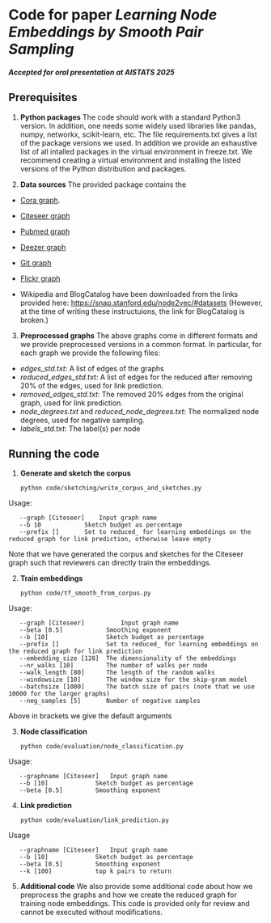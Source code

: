 # Code for paper _Learning Node Embeddings by Smooth Pair Sampling_
#### _Accepted for oral presentation at AISTATS 2025_

## Prerequisites

1. **Python packages** 
The code should work with a standard Python3 version. In addition, one needs some widely used libraries like pandas, numpy, networkx, scikit-learn, etc. The file requirements.txt gives a list of the package versions we used. In addition we provide an exhaustive list of all intalled packages in the virtual environment in freeze.txt. 
We recommend creating a virtual environment and installing the listed versions of the Python distribution and packages.

2. **Data sources** The provided package contains the 

 - [Cora graph](https://graphsandnetworks.com/the-cora-dataset/). 
 - [Citeseer graph](http://networkrepository.com/citeseer.php) 
 - [Pubmed graph](https://networkrepository.com/PubMed.php)
 - [Deezer graph](https://github.com/benedekrozemberczki/datasets/blob/master/README.md#deezer-social-networks) 

- [Git graph](https://github.com/benedekrozemberczki/datasets/blob/master/README.md#github-social-network)

- [Flickr graph](https://drive.google.com/drive/folders/1apP2Qn8r6G0jQXykZHyNT6Lz2pgzcQyL)

- Wikipedia and BlogCatalog have been downloaded from the links provided here: https://snap.stanford.edu/node2vec/#datasets (However, at the time of writing these instructuions, the link for BlogCatalog is broken.)

3. **Preprocessed graphs**
The above graphs come in different formats and we provide preprocessed versions in a common format. In particular, for each graph we provide the following files:
 - *edges_std.txt*: A list of edges of the graphs
 - *reduced_edges_std.txt*: A list of edges for the reduced after removing 20% of the edges, used for link prediction.
 - *removed_edges_std.txt*: The removed 20% edges from the original graph, used for link prediction.
 - *node_degrees.txt* and *reduced_node_degrees.txt*: The normalized node degrees, used for negative sampling.
 - *labels_std.txt*: The label(s) per node

## Running the code

1. **Generate and sketch the corpus**
 
       python code/sketching/write_corpus_and_sketches.py 

Usage:

       --graph [Citeseer]    Input graph name
       --b 10            Sketch budget as percentage
       --prefix []       Set to reduced_ for learning embeddings on the reduced graph for link prediction, otherwise leave empty

Note that we have generated the corpus and sketches for the Citeseer graph such that reviewers can directly train the embeddings.

2. **Train embeddings**


       python code/tf_smooth_from_corpus.py

Usage:

       --graph [Citeseer]          Input graph name
       --beta [0.5]            Smoothing exponent
       --b [10]                Sketch budget as percentage
       --prefix []             Set to reduced_ for learning embeddings on the reduced graph for link prediction
       --embedding_size [128]  The dimensionality of the embeddings
       --nr_walks [10]         The number of walks per node
       --walk_length [80]      The length of the random walks
       --windowsize [10]       The window size for the skip-gram model
       --batchsize [1000]      The batch size of pairs (note that we use 10000 for the larger graphs)
       --neg_samples [5]       Number of negative samples
    
Above in brackets we give the default arguments

3. **Node classification**

       python code/evaluation/node_classification.py

Usage:

       --graphname [Citeseer]   Input graph name
       --b [10]             Sketch budget as percentage
       --beta [0.5]         Smoothing exponent

4. **Link prediction**

       python code/evaluation/link_prediction.py

Usage

       --graphname [Citeseer]   Input graph name
       --b [10]             Sketch budget as percentage
       --beta [0.5]         Smoothing exponent
       --k [100]            top k pairs to return

5. **Additional code**
We also provide some additional code about how we preprocess the graphs and how we create the reduced graph for training node embeddings. This code is provided only for review and cannot be executed without modifications.
